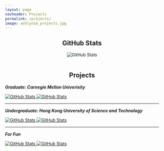 ```yaml
---
layout: page
navheader: Projects
permalink: /projects/
image: ashlynim_projects.jpg
---
```


<div>
  <h2 align="center">GitHub Stats</h2>
  <p align="center">
    <img src="https://github-readme-streak-stats.herokuapp.com/?user=imychangemaker" alt="GitHub Stats" /> <br/><br/>
  </p>
</div> 

<div>
  <h2 align="center">Projects</h2>
  <p align="left">
    <b><em>Graduate: Carnegie Mellon Univerisity</em></b>
  </p>
  <p>
    <a href="https://github.com/imychangemaker/cmu-social-media-listening">
      <img src="https://github-readme-stats.vercel.app/api/pin/?username=imychangemaker&repo=cmu-social-media-listening" alt="GitHub Stats" />
    </a>
    <a href="https://github.com/imychangemaker/cmu-doornext">
      <img src="https://github-readme-stats.vercel.app/api/pin/?username=imychangemaker&repo=cmu-doornext" alt="GitHub Stats" />
    </a>
  </p>
  <hr>
  <p align="left">
    <b><em>Undergraduate: Hong Kong University of Science and Technology</em></b>
  </p>
  <p>
    <a href="https://github.com/imychangemaker/hkust-java-treasure-hunt">
      <img src="https://github-readme-stats.vercel.app/api/pin/?username=imychangemaker&repo=hkust-java-treasure-hunt" alt="GitHub Stats" />
    </a>
    <a href="https://github.com/imychangemaker/hkust-airbnb-forecast">
      <img src="https://github-readme-stats.vercel.app/api/pin/?username=imychangemaker&repo=hkust-airbnb-forecast" alt="GitHub Stats" />
    </a>
  </p>
  <hr>
  <p align="left">
    <b><em>For Fun</em></b>
  </p>
  <p>
    <a href="https://github.com/imychangemaker/imychangemaker.github.io">
      <img src="https://github-readme-stats.vercel.app/api/pin/?username=imychangemaker&repo=imychangemaker.github.io" alt="GitHub Stats" />
    </a>
    <a href="https://github.com/imychangemaker/imychangemaker">
      <img src="https://github-readme-stats.vercel.app/api/pin/?username=imychangemaker&repo=imychangemaker" alt="GitHub Stats" />
    </a>
  </p>
</div>
